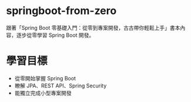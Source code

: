 # springboot-from-zero
跟著「Spring Boot 零基礎入門：從零到專案開發，古古帶你輕鬆上手」書本內容，逐步從零學習 Spring Boot 開發。

# 學習目標
- 從零開始掌握 Spring Boot
- 瞭解 JPA、REST API、Spring Security
- 能獨立完成小型專案開發